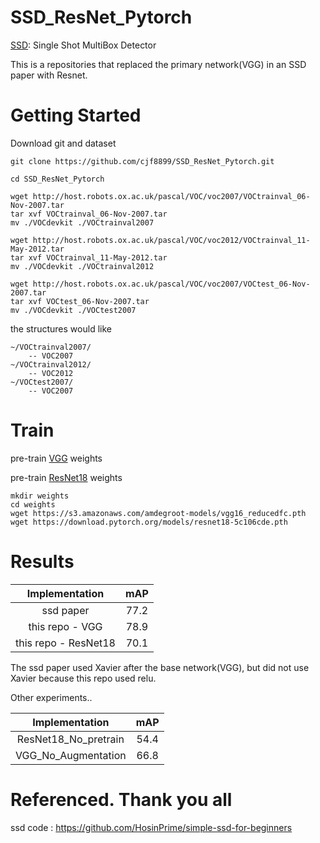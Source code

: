 # SSD_ResNet_Pytorch
[SSD](https://arxiv.org/pdf/1512.02325.pdf): Single Shot MultiBox Detector

This is a repositories that replaced the primary network(VGG) in an SSD paper with Resnet.

# Getting Started
Download git and dataset
```Shell
git clone https://github.com/cjf8899/SSD_ResNet_Pytorch.git

cd SSD_ResNet_Pytorch

wget http://host.robots.ox.ac.uk/pascal/VOC/voc2007/VOCtrainval_06-Nov-2007.tar
tar xvf VOCtrainval_06-Nov-2007.tar
mv ./VOCdevkit ./VOCtrainval2007

wget http://host.robots.ox.ac.uk/pascal/VOC/voc2012/VOCtrainval_11-May-2012.tar
tar xvf VOCtrainval_11-May-2012.tar
mv ./VOCdevkit ./VOCtrainval2012

wget http://host.robots.ox.ac.uk/pascal/VOC/voc2007/VOCtest_06-Nov-2007.tar
tar xvf VOCtest_06-Nov-2007.tar
mv ./VOCdevkit ./VOCtest2007
```

the structures would like
```
~/VOCtrainval2007/
    -- VOC2007
~/VOCtrainval2012/
    -- VOC2012  
~/VOCtest2007/
    -- VOC2007  
```
# Train

pre-train [VGG](https://s3.amazonaws.com/amdegroot-models/vgg16_reducedfc.pth) weights

pre-train [ResNet18](https://download.pytorch.org/models/resnet18-5c106cde.pth) weights

```
mkdir weights
cd weights
wget https://s3.amazonaws.com/amdegroot-models/vgg16_reducedfc.pth
wget https://download.pytorch.org/models/resnet18-5c106cde.pth
```

# Results


|              Implementation              |     mAP     |
| :--------------------------------------: | :---------: |
| ssd paper |    77.2    |
|    this repo - VGG   | 78.9 |
|    this repo - ResNet18   | 70.1 |
The ssd paper used Xavier after the base network(VGG), but did not use Xavier because this repo used relu.

Other experiments..

|              Implementation              |     mAP     |
| :--------------------------------------: | :---------: |
|   ResNet18_No_pretrain   | 54.4 |
|    VGG_No_Augmentation   | 66.8 |


# Referenced. Thank you all
ssd code : https://github.com/HosinPrime/simple-ssd-for-beginners
